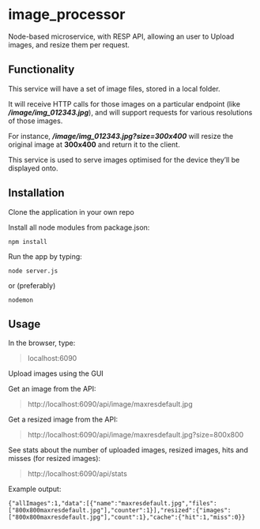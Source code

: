 # image_processor
Node-based microservice, with RESP API, allowing an user to Upload images, and resize them per request.


## Functionality

This service will have a set of image files, stored in a local folder. 

It will receive HTTP calls for those images on a particular endpoint (like **_/image/img_012343.jpg_**), and will support requests for various resolutions of those images.

For instance, **_/image/img_012343.jpg?size=300x400_** will resize the original image at **300x400** and return it to the client. 

This service is used to serve images optimised for the device they’ll be displayed onto. 


## Installation

Clone the application in your own repo

Install all node modules from package.json:
~~~
npm install
~~~

Run the app by typing:
~~~
node server.js
~~~

or (preferably)
~~~
nodemon
~~~

## Usage

In the browser, type: 
> localhost:6090

Upload images using the GUI

Get an image from the API:
> http://localhost:6090/api/image/maxresdefault.jpg

Get a resized image from the API:
> http://localhost:6090/api/image/maxresdefault.jpg?size=800x800

See stats about the number of uploaded images, resized images, hits and misses (for resized images):
> http://localhost:6090/api/stats

Example output:
~~~
{"allImages":1,"data":[{"name":"maxresdefault.jpg","files":["800x800maxresdefault.jpg"],"counter":1}],"resized":{"images":["800x800maxresdefault.jpg"],"count":1},"cache":{"hit":1,"miss":0}}
~~~
